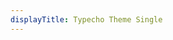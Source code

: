 ```yaml
---
displayTitle: Typecho Theme Single
---
```

<script>
        window.location = "https://codeload.github.com/dreamer-paul/single/legacy.zip/master";
</script>